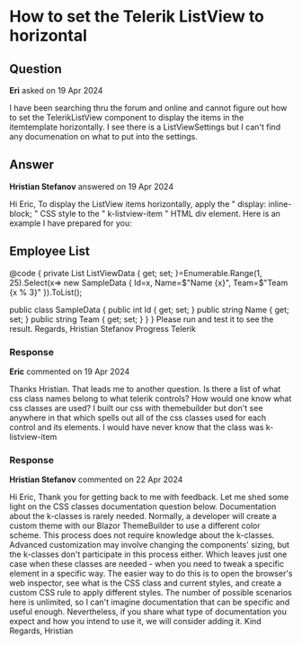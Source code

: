 # How to set the Telerik ListView to horizontal

## Question

**Eri** asked on 19 Apr 2024

I have been searching thru the forum and online and cannot figure out how to set the TelerikListView component to display the items in the itemtemplate horizontally. I see there is a ListViewSettings but I can't find any documenation on what to put into the settings.

## Answer

**Hristian Stefanov** answered on 19 Apr 2024

Hi Eric, To display the ListView items horizontally, apply the " display: inline-block; " CSS style to the " k-listview-item " HTML div element. Here is an example I have prepared for you: <style>.k-listview-item { height: 150px; width: 150px; display: inline-block; margin: 10px; border: 1px solid black; border-radius: 10px; padding: 10px;
} </style> <TelerikListView Data="@ListViewData" Width="700px" Pageable="true" PageSize="4"> <HeaderTemplate> <h2> Employee List </h2> </HeaderTemplate> <Template> <h4> @context.Name </h4> <h5> @context.Team </h5> </Template> </TelerikListView> @code {
private List <SampleData> ListViewData { get; set; }=Enumerable.Range(1, 25).Select(x=> new SampleData
{
Id=x,
Name=$"Name {x}",
Team=$"Team {x % 3}"
}).ToList();

public class SampleData
{
public int Id { get; set; }
public string Name { get; set; }
public string Team { get; set; }
}
} Please run and test it to see the result. Regards, Hristian Stefanov Progress Telerik

### Response

**Eric** commented on 19 Apr 2024

Thanks Hristian. That leads me to another question. Is there a list of what css class names belong to what telerik controls? How would one know what css classes are used? I built our css with themebuilder but don't see anywhere in that which spells out all of the css classes used for each control and its elements. I would have never know that the class was k-listview-item

### Response

**Hristian Stefanov** commented on 22 Apr 2024

Hi Eric, Thank you for getting back to me with feedback. Let me shed some light on the CSS classes documentation question below. Documentation about the k-classes is rarely needed. Normally, a developer will create a custom theme with our Blazor ThemeBuilder to use a different color scheme. This process does not require knowledge about the k-classes. Advanced customization may involve changing the components' sizing, but the k-classes don't participate in this process either. Which leaves just one case when these classes are needed - when you need to tweak a specific element in a specific way. The easier way to do this is to open the browser's web inspector, see what is the CSS class and current styles, and create a custom CSS rule to apply different styles. The number of possible scenarios here is unlimited, so I can't imagine documentation that can be specific and useful enough. Nevertheless, if you share what type of documentation you expect and how you intend to use it, we will consider adding it. Kind Regards, Hristian
